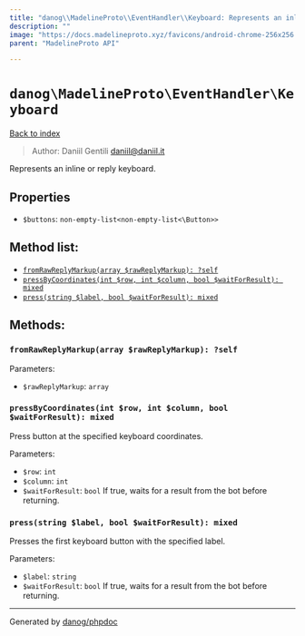 ```yaml
---
title: "danog\\MadelineProto\\EventHandler\\Keyboard: Represents an inline or reply keyboard."
description: ""
image: "https://docs.madelineproto.xyz/favicons/android-chrome-256x256.png"
parent: "MadelineProto API"

---
```

# `danog\MadelineProto\EventHandler\Keyboard`
[Back to index](../../../index.html)

> Author: Daniil Gentili <daniil@daniil.it>  
  

Represents an inline or reply keyboard.  



## Properties
* `$buttons`: `non-empty-list<non-empty-list<\Button>>` 

## Method list:
* [`fromRawReplyMarkup(array $rawReplyMarkup): ?self`](#fromrawreplymarkup-array-rawreplymarkup-self)
* [`pressByCoordinates(int $row, int $column, bool $waitForResult): mixed`](#pressbycoordinates-int-row-int-column-bool-waitforresult-mixed)
* [`press(string $label, bool $waitForResult): mixed`](#press-string-label-bool-waitforresult-mixed)

## Methods:
### `fromRawReplyMarkup(array $rawReplyMarkup): ?self`




Parameters:

* `$rawReplyMarkup`: `array`   



### `pressByCoordinates(int $row, int $column, bool $waitForResult): mixed`

Press button at the specified keyboard coordinates.


Parameters:

* `$row`: `int`   
* `$column`: `int`   
* `$waitForResult`: `bool` If true, waits for a result from the bot before returning.  



### `press(string $label, bool $waitForResult): mixed`

Presses the first keyboard button with the specified label.


Parameters:

* `$label`: `string`   
* `$waitForResult`: `bool` If true, waits for a result from the bot before returning.  



---
Generated by [danog/phpdoc](https://phpdoc.daniil.it)
